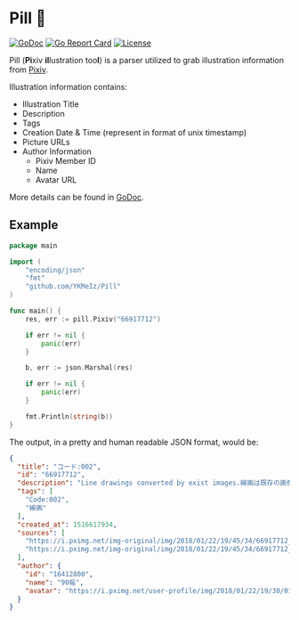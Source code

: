 # Pill :pill:

[![GoDoc](https://img.shields.io/badge/godoc-reference-informational.svg?style=flat-square)](https://godoc.org/github.com/YKMeIz/Pill)
[![Go Report Card](https://goreportcard.com/badge/github.com/YKMeIz/Pill?style=flat-square)](https://goreportcard.com/report/github.com/YKMeIz/Pill)
[![License](https://img.shields.io/github/license/YKMeIz/Pill.svg?color=%232b2b2b&style=flat-square)](https://github.com/YKMeIz/Pill/blob/master/LICENSE)

Pill (**Pi**xiv **il**lustration too**l**) is a parser utilized to grab illustration information from [Pixiv](https://pixiv.net).

Illustration information contains:
- Illustration Title
- Description
- Tags
- Creation Date & Time (represent in format of unix timestamp)
- Picture URLs
- Author Information
  - Pixiv Member ID
  - Name
  - Avatar URL

More details can be found in [GoDoc](https://godoc.org/github.com/YKMeIz/Pill).

## Example

```go
package main

import (
	"encoding/json"
	"fmt"
	"github.com/YKMeIz/Pill"
)

func main() {
	res, err := pill.Pixiv("66917712")

	if err != nil {
		panic(err)
	}

	b, err := json.Marshal(res)

	if err != nil {
		panic(err)
	}

	fmt.Println(string(b))
}

```

The output, in a pretty and human readable JSON format, would be:

```json
{
  "title": "コード:002",
  "id": "66917712",
  "description": "Line drawings converted by exist images.線画は既存の画像で変換されます。",
  "tags": [
    "Code:002",
    "線画"
  ],
  "created_at": 1516617934,
  "sources": [
    "https://i.pximg.net/img-original/img/2018/01/22/19/45/34/66917712_p0.png",
    "https://i.pximg.net/img-original/img/2018/01/22/19/45/34/66917712_p1.png"
  ],
  "author": {
    "id": "16412800",
    "name": "90榣",
    "avatar": "https://i.pximg.net/user-profile/img/2018/01/22/19/30/01/13726842_b73c069f1a20efc265f12c2693fea41d_50.png"
  }
}

```
